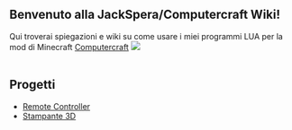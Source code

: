 ## Benvenuto alla JackSpera/Computercraft Wiki!
Qui troverai spiegazioni e wiki su come usare i miei programmi LUA per la mod di Minecraft [Computercraft](http://www.computercraft.info/)
![](http://www.computercraft.info/wp-content/uploads/2015/03/cropped-9MjJ237-Imgur.png)
<br><br>
## Progetti
* [Remote Controller](https://github.com/JackSpera/ComputerCraft/wiki/Remote-Turtle)<br>
* [Stampante 3D](https://github.com/JackSpera/ComputerCraft/wiki/Stampante-3D)<br>
